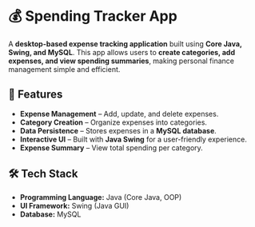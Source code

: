 # 💰 Spending Tracker App  

A **desktop-based expense tracking application** built using **Core Java, Swing, and MySQL**. This app allows users to **create categories, add expenses, and view spending summaries**, making personal finance management simple and efficient.  

## 🚀 Features  

- **Expense Management** – Add, update, and delete expenses.  
- **Category Creation** – Organize expenses into categories.  
- **Data Persistence** – Stores expenses in a **MySQL database**.  
- **Interactive UI** – Built with **Java Swing** for a user-friendly experience.  
- **Expense Summary** – View total spending per category.  

## 🛠️ Tech Stack  

- **Programming Language:** Java (Core Java, OOP)  
- **UI Framework:** Swing (Java GUI)  
- **Database:** MySQL  
